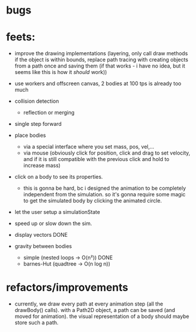 # bugs

# feets:
- improve the drawing implementations (layering, only call draw methods if the object is within bounds, replace path tracing with creating objects from a path once and saving them (if that works - i have no idea, but it seems like this is how it *should* work))
- use workers and offscreen canvas, 2 bodies at 100 tps is already too much

- collision detection
    - reflection or merging
- single step forward
- place bodies
    - via a special interface where you set mass, pos, vel,...
    - via mouse
        (obviously click for position, click and drag to set velocity, and if it is still compatible with the previous click and hold to increase mass)
- click on a body to see its properties.
    - this is gonna be hard, bc i designed the animation to be completely independent from the simulation. so it's gonna require some magic to get the simulated body by clicking the animated circle.
- let the user setup a simulationState
- speed up or slow down the sim.
- display vectors DONE
- gravity between bodies
    - simple (nested loops -> O(n²)) DONE
    - barnes-Hut (quadtree -> O(n log n))

# refactors/improvements
- currently, we draw every path at every animation step (all the drawBody() calls). with a Path2D object, a path can be saved (and moved for animation). the visual representation of a body should maybe store such a path.


